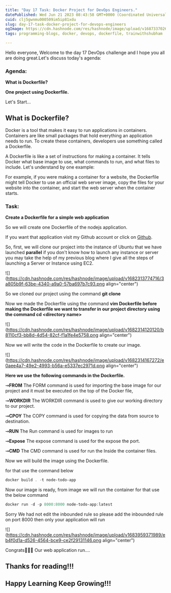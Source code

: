 ```yaml
---
title: "Day 17 Task: Docker Project for DevOps Engineers."
datePublished: Wed Jun 21 2023 08:43:58 GMT+0000 (Coordinated Universal Time)
cuid: clj5gwnmu000509im5ip81xdu
slug: day-17-task-docker-project-for-devops-engineers
ogImage: https://cdn.hashnode.com/res/hashnode/image/upload/v1687337026120/b66d2662-4b6b-4014-b5dc-671fee90413d.png
tags: programming-blogs, docker, devops, dockerfile, trainwithshubham

---
```


Hello everyone, Welcome to the day 17 DevOps challenge and I hope you all are doing great.Let's discuss today's agenda:

### Agenda:

**What is Dockerfile?**

**One project using Dockerfile.**

Let's Start...

## What is Dockerfile?

Docker is a tool that makes it easy to run applications in containers. Containers are like small packages that hold everything an application needs to run. To create these containers, developers use something called a Dockerfile.

A Dockerfile is like a set of instructions for making a container. It tells Docker what base image to use, what commands to run, and what files to include. Let's understand by one example:

For example, if you were making a container for a website, the Dockerfile might tell Docker to use an official web server image, copy the files for your website into the container, and start the web server when the container starts.

### Task:

**Create a Dockerfile for a simple web application**

So we will create one Dockerfile of the nodejs application.

If you want that application visit my Github account or click on [Github](https://github.com/PurushotamSharma/node-todo-cicd).

So, first, we will clone our project into the instance of Ubuntu that we have launched **parallel** if you don't know how to launch any instance or server you may take the help of my previous blog where I give all the steps of launching a Server or Instance using EC2.

![](https://cdn.hashnode.com/res/hashnode/image/upload/v1682313774716/3a805b9f-63be-4340-a9a0-57ba697b7c93.png align="center")

So we cloned our project using the command **git clone**

Now we made the Dockerfile using the command **vim Dockerfile before making the Dockerfile we want to transfer in our project directory using the command cd &lt;directory name&gt;**

![](https://cdn.hashnode.com/res/hashnode/image/upload/v1682314120120/b8110cf3-bb8d-4d54-82cf-f1a1fe4e5758.png align="center")

Now we will write the code in the Dockerfile to create our image.

![](https://cdn.hashnode.com/res/hashnode/image/upload/v1682314167272/e0aee4a7-49e2-4993-b56a-e5337ec2971d.png align="center")

**Here we use the following commands in the Dockerfile.**

⇝**FROM** The FORM command is used for importing the base image for our project and it must be executed on the top of the Docker file,

⇝**WORKDIR** The WORKDIR command is used to give our working directory to our project.

⇝**CPOY** The COPY command is used for copying the data from source to destination.

⇝**RUN** The Run command is used for images to run

⇝**Expose** The expose command is used for the expose the port.

⇝**CMD** The CMD command is used for run the Inside the container files.

Now we will build the image using the Dockerfile.

for that use the command below

```powershell
docker build . -t node-todo-app 
```

Now our image is ready, from image we will run the container for that use the below command

```powershell
docker run -d -p 8000:8000 node-todo-app:latest
```

Sorry We had not edit the inbounded rule so please add the inbounded rule on port 8000 then only your application will run

![](https://cdn.hashnode.com/res/hashnode/image/upload/v1683959371989/eb4f0d1a-d526-4564-bce9-ce2f29131146.png align="center")

Congrats🍾🍾🍾 Our web application run....

## Thanks for reading!!!

## Happy Learning Keep Growing!!!